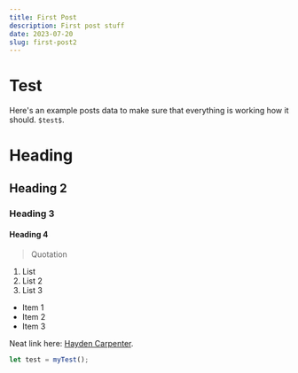 ```yaml
---
title: First Post
description: First post stuff
date: 2023-07-20
slug: first-post2
---
```


# Test

Here's an example posts data to make sure that everything is working how it should. `$test$`.

# Heading
## Heading 2
### Heading 3
#### Heading 4

> Quotation

1. List
2. List 2
3. List 3

- Item 1
- Item 2
- Item 3

Neat link here: [Hayden Carpenter](https://hayden.gg).

```js
let test = myTest();
```